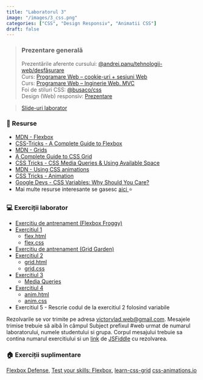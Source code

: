 ```yaml
---
title: "Laboratorul 3"
image: "/images/3_css.png"
categories: ["CSS", "Design Responsiv", "Animatii CSS"]
draft: false
---
```


> ### ️Prezentare generală
> Prezentările aferente cursului: <a href="https://profs.info.uaic.ro/~andrei.panu/courses/web/web-film.html" target="_blank">@andrei.panu/tehnologii-web/desfășurare </a> \
> Curs: <a href="https://profs.info.uaic.ro/~busaco/teach/courses/web/presentations/web03ProgramareWeb-HTTP-cookie-sesiune.pdf" target="_blank">Programare Web – cookie-uri + sesiuni Web</a> \
> Curs: <a href="https://profs.info.uaic.ro/~busaco/teach/courses/web/presentations/web04DezvoltareaAplicatiilorWeb-InginerieWeb.pdf" target="_blank">Programare Web – Inginerie Web. MVC</a> \
> Foi de stiluri CSS: <a href="https://profs.info.uaic.ro/~busaco/teach/labs/css" target="_blank">@busaco/css </a> \
> Design (Web) responsiv: <a href="https://www.slideshare.net/busaco/design-web-responsiv" target="_blank">Prezentare </a>

<blockquote class="slides">
    <a href="https://docs.google.com/presentation/d/e/2PACX-1vROBW8b7Eugt7nG_ebncQbRQ7AZaHxzvYJ6gv-SUFDAWaSB4And7GhHDgzwtN_6Vi9VLRF-teZohiNR/pub?start=false&loop=false&delayms=3000" class="slides-link">Slide-uri laborator</a>
</blockquote>

### 📖 Resurse
- <a href="https://developer.mozilla.org/en-US/docs/Learn/CSS/CSS_layout/Flexbox" target="_blank">MDN - Flexbox</a>
- <a href="https://css-tricks.com/snippets/css/a-guide-to-flexbox/" target="_blank">CSS-Tricks - A Complete Guide to Flexbox</a>
- <a href="https://developer.mozilla.org/en-US/docs/Learn/CSS/CSS_layout/Grids" target="_blank">MDN - Grids</a>
- <a href="https://css-tricks.com/snippets/css/complete-guide-grid" target="_blank">A Complete Guide to CSS Grid</a>
- <a href="https://css-tricks.com/css-media-queries" target="_blank">CSS Tricks - CSS Media Queries & Using Available Space</a>
- <a href="https://developer.mozilla.org/en-US/docs/Web/CSS/CSS_Animations/Using_CSS_animations" target="_blank">MDN - Using CSS animations</a>
- <a href="https://css-tricks.com/almanac/properties/a/animation" target="_blank">CSS Tricks - Animation</a>
- <a href="https://developers.google.com/web/updates/2016/02/css-variables-why-should-you-care" target="_blank">Google Devs - CSS Variables: Why Should You Care?</a>
- Mai multe resurse interesante se gasesc   <a href="https://profs.info.uaic.ro/~busaco/teach/courses/web/web-film.html" target="_blank">aici </a> ⭐

### 💻 Exerciții laborator
- <a href="https://flexboxfroggy.com" target="_blank">Exercitiu de antrenament (Flexbox Froggy)</a>
- <a href="https://raw.githubusercontent.com/victorvlad19/web/master/_posts/imagini/L3_Ex1.png" target="_blank">Exercitiul 1</a>
    - <a href="https://raw.githubusercontent.com/victorvlad19/web/master/_posts/code/flex.html" target="_blank">flex.html</a>
    - <a href="https://raw.githubusercontent.com/victorvlad19/web/master/_posts/code/flex.css" target="_blank">flex.css</a>
- <a href="https://cssgridgarden.com" target="_blank">Exercitiu de antrenament (Grid Garden)</a>
- <a href="https://github.com/victorvlad19/web/raw/master/_posts/imagini/L3_Ex2.png" target="_blank">Exercitiul 2</a>
    - <a href="https://raw.githubusercontent.com/victorvlad19/web/master/_posts/code/grid.html" target="_blank">grid.html</a>
    - <a href="https://raw.githubusercontent.com/victorvlad19/web/master/_posts/code/grid.css" target="_blank">grid.css</a>
- <a href="https://raw.githubusercontent.com/victorvlad19/web/master/_posts/imagini/L3_Ex3.gif" target="_blank">Exercitiul 3</a>
    - <a href="https://gist.githubusercontent.com/gokulkrishh/242e68d1ee94ad05f488/raw/c6dbc8ecc81d24c2eaf901de7fd376161fb12518/media-query.css" target="_blank">Media Queries</a>
- <a href="https://github.com/victorvlad19/web/raw/master/_posts/imagini/L3_Ex4.gif" target="_blank">Exercitiul 4</a>
    - <a href="https://raw.githubusercontent.com/victorvlad19/web/master/_posts/code/anim.html" target="_blank">anim.html</a>
    - <a href="https://raw.githubusercontent.com/victorvlad19/web/master/_posts/code/anim.css" target="_blank">anim.css</a>
- <span>Exercitiul 5 - Rescrie codul de la exercitiul 2 folosind variabile</span>

Rezolvarile se vor trimite pe adresa <a href="mailto:victorvlad.web@gmail.com" target="_blank">victorvlad.web@gmail.com</a>. Mesajele trimise  trebuie să aibă în câmpul Subject prefixul #web urmat de numarul laboratorului, numele studentului si grupa.
Corpul mesajului trebuie sa contina numarul exercitiului si un <a href="https://github.com/victorvlad19/web/raw/master/_posts/imagini/JSFiddle_Link.png" target="_blank">link</a>  de <a href="https://jsfiddle.net" target="_blank">JSFiddle</a> cu rezolvarea.


### 🏠 Exerciții suplimentare
<a href="http://www.flexboxdefense.com" target="_blank">Flexbox Defense</a>,
<a href="https://developer.mozilla.org/en-US/docs/Learn/CSS/CSS_layout/Flexbox_skills" target="_blank">Test your skills: Flexbox</a>,
<a href="https://eneax.github.io/learn-css-grid/" target="_blank">learn-css-grid</a>
<a href="https://css-animations.io/" target="_blank">css-animations.io</a>
